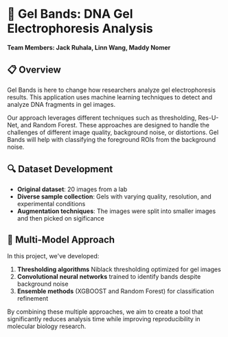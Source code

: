 # 🧬 Gel Bands: DNA Gel Electrophoresis Analysis
**Team Members: Jack Ruhala, Linn Wang, Maddy Nomer**

## 📋 Overview

Gel Bands is here to change how researchers analyze gel electrophoresis results. This application uses machine learning techniques to detect and analyze DNA fragments in gel images. 

Our approach leverages different techniques such as thresholding, Res-U-Net, and Random Forest. These approaches are designed to handle the challenges of different image quality, background noise, or distortions. Gel Bands will help with classifying the foreground ROIs from the background noise. 


## 🔍 Dataset Development
* **Original dataset**: 20 images from a lab 
* **Diverse sample collection**: Gels with varying quality, resolution, and experimental conditions
* **Augmentation techniques**: The images were split into smaller images and then picked on sigificance

## 🧠 Multi-Model Approach
In this project, we've developed:

1. **Thresholding algorithms** Niblack thresholding optimized for gel images
2. **Convolutional neural networks** trained to identify bands despite background noise
3. **Ensemble methods** (XGBOOST and Random Forest) for classification refinement

By combining these multiple approaches, we aim to create a tool that significantly reduces analysis time while improving reproducibility in molecular biology research.
